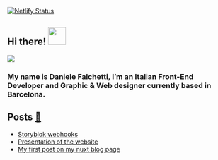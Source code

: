 [![Netlify Status](https://api.netlify.com/api/v1/badges/73217788-b54c-4bc8-9603-8bb3a1553afa/deploy-status)](https://app.netlify.com/sites/aprograma/deploys)

## Hi there!  <a href="https://aprograma.co/" :target="_blank" rel="noopener noreferrer"><img src="https://media.giphy.com/media/wF6bpfzo7fpFFhIop7/giphy.gif" width="40" height="40" /></a>

<img src="https://a.storyblok.com/f/106240/9032x3348/bad89f683b/logoanimatebanner.gif" />

### My name is Daniele Falchetti, I’m an Italian Front-End Developer and Graphic & Web designer currently based in Barcelona.

## Posts <a href="https://aprograma.co/blog/" :target="_blank" rel="noopener noreferrer">:mega:</a>

<!-- BLOG-POST-LIST:START -->
- [Storyblok webhooks](https://aprograma.co/blog/storyblok-webhooks)
- [Presentation of the website](https://aprograma.co/blog/presentation)
- [My first post on my nuxt blog page](https://aprograma.co/blog/my-first-post)
<!-- BLOG-POST-LIST:END -->
